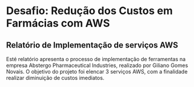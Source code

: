 # Desafio: Redução dos Custos em Farmácias com AWS

## Relatório de Implementação de serviços AWS
Esté relatório apresenta o processo de implementação de ferramentas na empresa Abstergo Pharmaceutical Industries, realizado por Giliano Gomes Novais.
O objetivo do projeto foi elencar 3 serviços AWS, com a finalidade realizar diminuição de custos imediatos.

